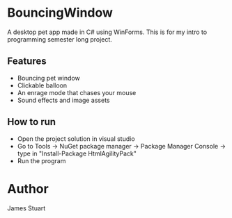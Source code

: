 # BouncingWindow

A desktop pet app made in C# using WinForms. This is for my intro to programming semester long project.

## Features
- Bouncing pet window
- Clickable balloon
- An enrage mode that chases your mouse
- Sound effects and image assets

## How to run
- Open the project solution in visual studio
- Go to Tools -> NuGet package manager -> Package Manager Console -> type in "Install-Package HtmlAgilityPack"
- Run the program 

# Author 
James Stuart

